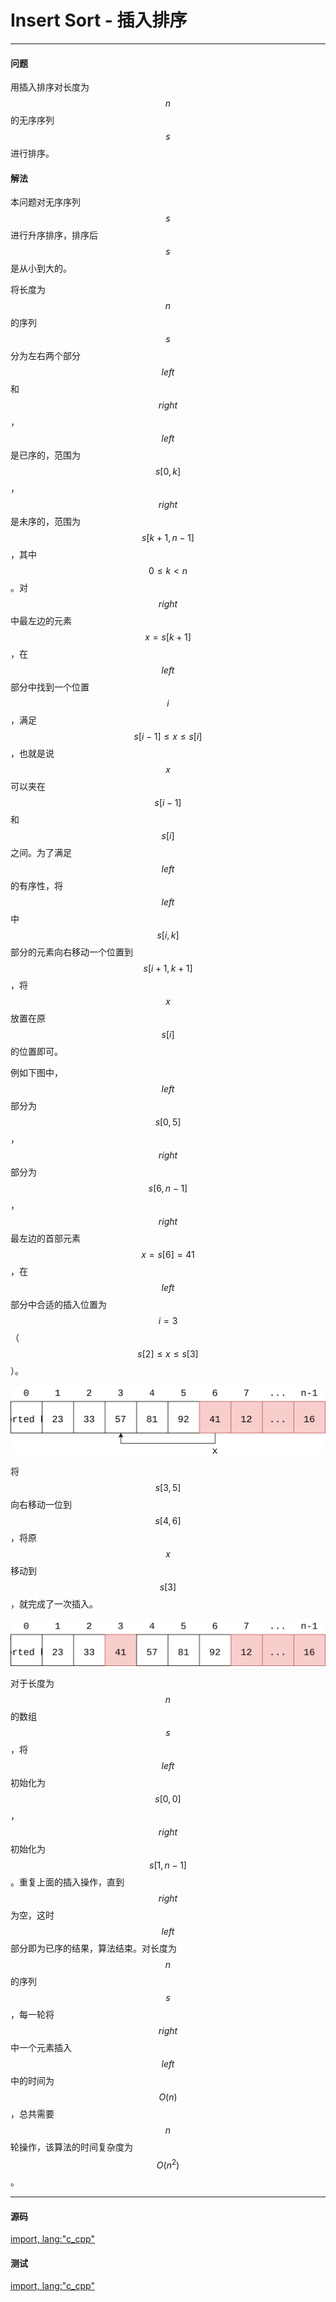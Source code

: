 <script type="text/javascript" src="https://cdn.mathjax.org/mathjax/latest/MathJax.js?config=TeX-AMS-MML_HTMLorMML"/></script>

# Insert Sort - 插入排序

--------

#### 问题

用插入排序对长度为$$ n $$的无序序列$$ s $$进行排序。

#### 解法

本问题对无序序列$$ s $$进行升序排序，排序后$$ s $$是从小到大的。

将长度为$$ n $$的序列$$ s $$分为左右两个部分$$ left $$和$$ right $$，$$ left $$是已序的，范围为$$ s[0,k] $$，$$ right $$是未序的，范围为$$ s[k+1,n-1] $$，其中$$ 0 \le k \lt n $$。对$$ right $$中最左边的元素$$ x = s[k+1] $$，在$$ left $$部分中找到一个位置$$ i $$，满足$$ s[i-1] \le x \le s[i] $$，也就是说$$ x $$可以夹在$$ s[i-1] $$和$$ s[i] $$之间。为了满足$$ left $$的有序性，将$$ left $$中$$ s[i,k] $$部分的元素向右移动一个位置到$$ s[i+1,k+1] $$，将$$ x $$放置在原$$ s[i] $$的位置即可。

例如下图中，$$ left $$部分为$$ s[0,5] $$，$$ right $$部分为$$ s[6,n-1] $$，$$ right $$最左边的首部元素$$ x = s[6] = 41 $$，在$$ left $$部分中合适的插入位置为$$ i = 3 $$（$$ s[2] \le x \le s[3] $$）。

![InsertSort1.svg](../res/InsertSort1.svg)

将$$ s[3,5] $$向右移动一位到$$ s[4,6] $$，将原$$ x $$移动到$$ s[3] $$，就完成了一次插入。

![InsertSort2.svg](../res/InsertSort2.svg)

对于长度为$$ n $$的数组$$ s $$，将$$ left $$初始化为$$ s[0,0] $$，$$ right $$初始化为$$ s[1,n-1] $$。重复上面的插入操作，直到$$ right $$为空，这时$$ left $$部分即为已序的结果，算法结束。对长度为$$ n $$的序列$$ s $$，每一轮将$$ right $$中一个元素插入$$ left $$中的时间为$$ O(n) $$，总共需要$$ n $$轮操作，该算法的时间复杂度为$$ O(n^2) $$。

--------

#### 源码

[import, lang:"c_cpp"](../../../src/Sort/InsertSort.h)

#### 测试

[import, lang:"c_cpp"](../../../src/Sort/InsertSort.cpp)
